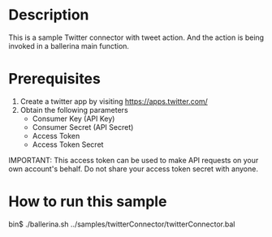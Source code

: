 Description
===========
This is a sample Twitter connector with tweet action. And the action is being invoked in a ballerina main function.

Prerequisites
=============
1. Create a twitter app by visiting https://apps.twitter.com/
2. Obtain the following parameters
    * Consumer Key (API Key)
    * Consumer Secret (API Secret)
    * Access Token
    * Access Token Secret

IMPORTANT: This access token can be used to make API requests on your own account's behalf. Do not share your access token secret with anyone.


How to run this sample
======================
bin$ ./ballerina.sh ../samples/twitterConnector/twitterConnector.bal <consumerKey> <consumerSecret> <accessToken> <accessTokenSecret> <message>
